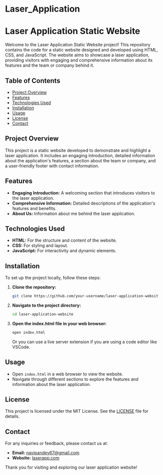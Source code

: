 # Laser_Application

# Laser Application Static Website

Welcome to the Laser Application Static Website project! This repository contains the code for a static website designed and developed using HTML, CSS, and JavaScript. The website aims to showcase a laser application, providing visitors with engaging and comprehensive information about its features and the team or company behind it.

## Table of Contents

- [Project Overview](#project-overview)
- [Features](#features)
- [Technologies Used](#technologies-used)
- [Installation](#installation)
- [Usage](#usage)
- [License](#license)
- [Contact](#contact)

## Project Overview

This project is a static website developed to demonstrate and highlight a laser application. It includes an engaging introduction, detailed information about the application's features, a section about the team or company, and a user-friendly footer with contact information.

## Features

- **Engaging Introduction:** A welcoming section that introduces visitors to the laser application.
- **Comprehensive Information:** Detailed descriptions of the application's features and benefits.
- **About Us:** Information about me behind the laser application.

## Technologies Used

- **HTML:** For the structure and content of the website.
- **CSS:** For styling and layout.
- **JavaScript:** For interactivity and dynamic elements.

## Installation

To set up the project locally, follow these steps:

1. **Clone the repository:**
   ```sh
   git clone https://github.com/your-username/laser-application-website.git
   ```

2. **Navigate to the project directory:**
   ```sh
   cd laser-application-website
   ```

3. **Open the index.html file in your web browser:**
   ```sh
   open index.html
   ```
   Or you can use a live server extension if you are using a code editor like VSCode.

## Usage

- Open `index.html` in a web browser to view the website.
- Navigate through different sections to explore the features and information about the laser application.


## License

This project is licensed under the MIT License. See the [LICENSE](LICENSE) file for details.

## Contact

For any inquiries or feedback, please contact us at:
- **Email:** navipandey67@gmail.com
- **Website:** [laserapp.com]([http://laserapp.com](https://laser-application.onrender.com/))

Thank you for visiting and exploring our laser application website!
